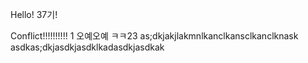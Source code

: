 Hello! 37기!

Conflict!!!!!!!!!!
1
오예오예
ㅋㅋ23
as;dkjakjlakmnlkanclkansclkanclknask
asdkas;dkjasdkjasdklkadasdkjasdkak
